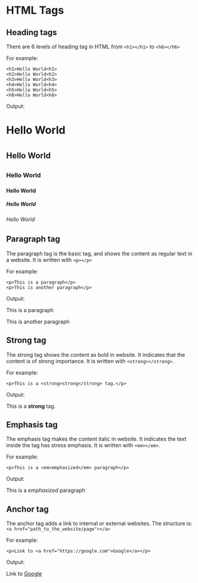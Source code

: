 # HTML Tags

## Heading tags
There are 6 levels of heading tag in HTML from `<h1></h1>` to `<h6></h6>`

For example:

```
<h1>Hello World<h1>
<h2>Hello World<h2>
<h3>Hello World<h3>
<h4>Hello World<h4>
<h5>Hello World<h5>
<h6>Hello World<h6>
```

Output:
<h1>Hello World<h1>
<h2>Hello World<h2>
<h3>Hello World<h3>
<h4>Hello World<h4>
<h5>Hello World<h5>
<h6>Hello World<h6>

## Paragraph tag
The paragraph tag is the basic tag, and shows the content as regular text in a website. It is written with `<p></p>`

For example:

```
<p>This is a paragraph</p>
<p>This is another paragraph</p>
```

Output:
<p>This is a paragraph</p>
<p>This is another paragraph</p>

## Strong tag
The strong tag shows the content as bold in website. It indicates that the content is of strong importance. It is written with `<strong></strong>`.

For example:

```
<p>This is a <strong>strong</strong> tag.</p>
```

Output:
<p>This is a <strong>strong</strong> tag.</p>


## Emphasis tag
The emphasis tag makes the content italic in website. It indicates the text inside the tag has stress emphasis. It is written with  `<em></em>`.

For example:

```
<p>This is a <em>emphasized</em> paragraph</p>
```

Output:
<p>This is a <em>emphasized</em> paragraph</p>

## Anchor tag
The anchor tag adds a link to internal or external websites. The structure is: `<a href="path_to_the_website/page"></a>`

For example:

```
<p>Link to <a href="https://google.com">Google</a></p>
```

Output:
<p>Link to <a href="https://google.com">Google</a></p>